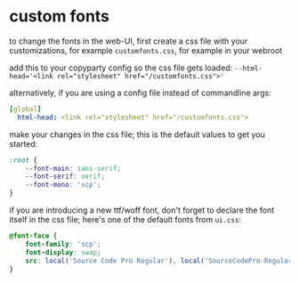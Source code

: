 # custom fonts

to change the fonts in the web-UI,  first create a css file with your customizations, for example `customfonts.css`, for example in your webroot

add this to your copyparty config so the css file gets loaded: `--html-head='<link rel="stylesheet" href="/customfonts.css">'`

alternatively, if you are using a config file instead of commandline args:

```yaml
[global]
  html-head: <link rel="stylesheet" href="/customfonts.css">
```

make your changes in the css file; this is the default values to get you started:

```css
:root {
	--font-main: sans-serif;
	--font-serif: serif;
	--font-mono: 'scp';
}
```

if you are introducing a new ttf/woff font, don't forget to declare the font itself in the css file; here's one of the default fonts from `ui.css`:

```css
@font-face {
	font-family: 'scp';
	font-display: swap;
	src: local('Source Code Pro Regular'), local('SourceCodePro-Regular'), url(deps/scp.woff2) format('woff2');
}
```
